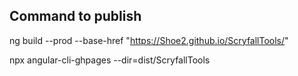 ## Command to publish
ng build --prod --base-href "https://Shoe2.github.io/ScryfallTools/"

npx angular-cli-ghpages --dir=dist/ScryfallTools